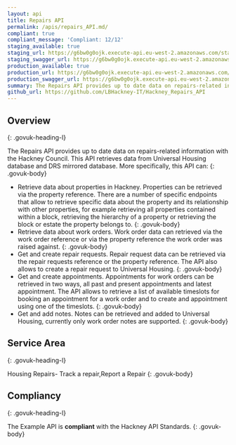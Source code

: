 ```yaml
---
layout: api
title: Repairs API
permalink: /apis/repairs_API.md/
compliant: true
compliant_message: 'Compliant: 12/12'
staging_available: true
staging_url: https://g6bw0g0ojk.execute-api.eu-west-2.amazonaws.com/staging/repairs/swagger/index.html
staging_swagger_url: https://g6bw0g0ojk.execute-api.eu-west-2.amazonaws.com/staging/repairs/swagger/index.html
production_available: true
production_url: https://g6bw0g0ojk.execute-api.eu-west-2.amazonaws.com/production/repairs/swagger/index.html
production_swagger_url: https://g6bw0g0ojk.execute-api.eu-west-2.amazonaws.com/production/repairs/swagger/index.html
summary: The Repairs API provides up to date data on repairs-related information with the Hackney Council.
github_url: https://github.com/LBHackney-IT/Hackney_Repairs_API
---
```


## Overview
{: .govuk-heading-l}

The Repairs API provides up to date data on repairs-related information with the Hackney Council. This API retrieves data from Universal Housing database and DRS mirrored database.
More specifically, this API can:
{: .govuk-body}

- Retrieve data about properties in Hackney. Properties can be retrieved via the property reference. There are a number of specific endpoints that allow to retrieve specific data about the property and its relationship with other properties, for example retrieving all properties contained within a block, retrieving the hierarchy of a property or retrieving the block or estate the property belongs to.
{: .govuk-body}
- Retrieve data about work orders. Work order data can retrieved via the work order reference or via the property reference the work order was raised against.
{: .govuk-body}
- Get and create repair requests. Repair request data can be retrieved via the repair requests reference or the property reference. The API also allows to create a repair request to Universal Housing.
{: .govuk-body}
- Get and create appointments. Appointments for work orders can be retrieved in two ways, all past and present appointments and latest appointment. The API allows to retrieve a list of available timeslots for booking an appointment for a work order and to create and appointment using one of the timeslots.
{: .govuk-body}
- Get and add notes. Notes can be retrieved and added to Universal Housing, currently only work order notes are supported.
{: .govuk-body}

## Service Area
{: .govuk-heading-l}

Housing Repairs- Track a repair,Report a Repair
{: .govuk-body}

## Compliancy
{: .govuk-heading-l}

The Example API is **compliant** with the Hackney API Standards.
{: .govuk-body}
